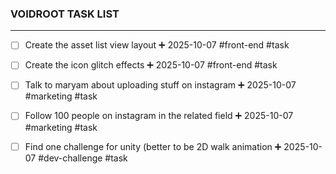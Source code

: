 ### VOIDROOT TASK LIST
---

- [ ] Create the asset list view layout ➕ 2025-10-07  #front-end #task
- [ ] Create the icon glitch effects ➕ 2025-10-07  #front-end #task
- [ ] Talk to maryam about uploading stuff on instagram ➕ 2025-10-07  #marketing #task
- [ ] Follow 100 people on instagram in the related field ➕ 2025-10-07  #marketing #task
- [ ] Find one challenge for unity (better to be 2D walk animation ➕ 2025-10-07 #dev-challenge #task


